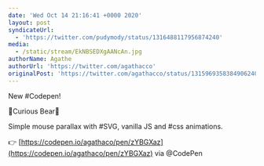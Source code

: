 ```yaml
---
date: 'Wed Oct 14 21:16:41 +0000 2020'
layout: post
syndicateUrl:
  - 'https://twitter.com/pudymody/status/1316488117956874240'
media:
  - /static/stream/EkNBSEDXgAANcAn.jpg
authorName: Agathe
authorUrl: 'https://twitter.com/agathacco'
originalPost: 'https://twitter.com/agathacco/status/1315969358384906240'
---
```

New #Codepen! 

🐻Curious Bear🐻

Simple mouse parallax with #SVG, vanilla JS and #css animations.

👉 [https://codepen.io/agathaco/pen/zYBGXaz](https://codepen.io/agathaco/pen/zYBGXaz) via @CodePen 